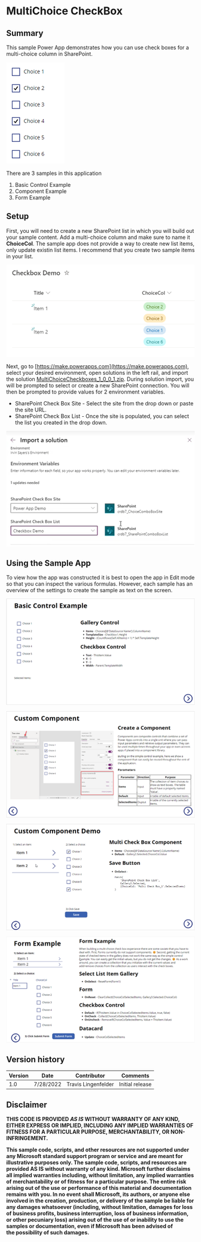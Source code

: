 # MultiChoice CheckBox

## Summary

This sample Power App demonstrates how you can use check boxes for a multi-choice column in SharePoint.

![](./power%20app%20check%20boxes.png)

There are 3 samples in this application
1. Basic Control Example
2. Component Example
3. Form Example

## Setup
First, you will need to create a new SharePoint list in which you will build out your sample content. Add a multi-choice column and make sure to name it **ChoiceCol**. The sample app does not provide a way to create new list items, only update existin list items. I recommend that you create two sample items in your list.

![](./SharePoint%20example%20list.png)

Next, go to [https://make.powerapps.com](https://make.powerapps.com), select your desired environment, open solutions in the left rail, and import the solution [MultiChoiceCheckboxes_1_0_0_1.zip](MultiChoiceCheckboxes_1_0_0_1.zip). During solution import, you will be prompted to select or create a new SharePoint connection. You will then be prompted to provide values for 2 environment variables. 

* SharePoint Check Box Site - Select the site from the drop down or paste the site URL.
* SharePoint Check Box List - Once the site is populated, you can select the list you created in the drop down.

![](./solution%20import%20environment%20variables.png)

## Using the Sample App

To view how the app was constructed it is best to open the app in Edit mode so that you can inspect the various formulas. However, each sample has an overview of the settings to create the sample as text on the screen.

![](./Power%20app%20sample%20screen%201.png)

![](./Power%20app%20sample%20screen%202.png)

![](./Power%20app%20sample%20screen%203.png)

![](./Power%20app%20sample%20screen%204.png)

## Version history

Version|Date|Contributor|Comments
-------|----|----|----
1.0|7/28/2022|Travis Lingenfelder|Initial release

## Disclaimer

**THIS CODE IS PROVIDED *AS IS* WITHOUT WARRANTY OF ANY KIND, EITHER EXPRESS OR IMPLIED, INCLUDING ANY IMPLIED WARRANTIES OF FITNESS FOR A PARTICULAR PURPOSE, MERCHANTABILITY, OR NON-INFRINGEMENT.**

**This sample code, scripts, and other resources are not supported under any Microsoft standard support program or service and are meant for illustrative purposes only. The sample code, scripts, and resources are provided AS IS without warranty of any kind. Microsoft further disclaims all implied warranties including, without limitation, any implied warranties of merchantability or of fitness for a particular purpose. The entire risk arising out of the use or performance of this material and documentation remains with you. In no event shall Microsoft, its authors, or anyone else involved in the creation, production, or delivery of the sample be liable for any damages whatsoever (including, without limitation, damages for loss of business profits, business interruption, loss of business information, or other pecuniary loss) arising out of the use of or inability to use the samples or documentation, even if Microsoft has been advised of the possibility of such damages.**
